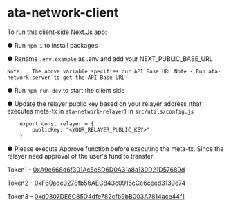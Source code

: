 # ata-network-client

To run this client-side Next.Js app:

● Run `npm i` to install packages

● Rename `.env.example` as .env and add your NEXT_PUBLIC_BASE_URL

    Note:	The above variable specifies our API Base URL Note - Run ata-network-server to get the API Base URL

● Run `npm run dev` to start the client side

● Update the relayer public key based on your relayer address (that executes meta-tx in ```ata-network-relayer```)  in `src/utils/config.js`

     
        export const relayer = {
            publicKey: "<YOUR_RELAYER_PUBLIC_KEY>"
        }

● Please execute Approve function before executing the meta-tx. Since the relayer need approval of the user's fund to transfer:

Token1 - [0xA9e668d6f301Ac5e8D6D0A31a8a130D21D57689d](https://mumbai.polygonscan.com/address/0xa9e668d6f301ac5e8d6d0a31a8a130d21d57689d)  

Token2 - [0xF60ade3278fb56AEC843c0915cCe6ceed3139e74](https://mumbai.polygonscan.com/address/0xF60ade3278fb56AEC843c0915cCe6ceed3139e74) 

Token3 - [0xd0307DE6C85D4dfe782cfb9bB003A7814ace44f1](https://mumbai.polygonscan.com/address/0xd0307DE6C85D4dfe782cfb9bB003A7814ace44f1) 

        

